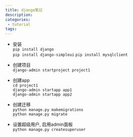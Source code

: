 ```yaml
---
title: django笔记
description:
categories:
 - tutorial
tags:
---
```


- 安装  
  `pip install django`  
  `pip install django-simpleui`
  `pip install mysqlclient`

- 创建项目  
  `django-admin startproject project1`

- 创建app  
  `cd project1`  
  `django-admin startapp app1`  
  `django-admin startapp app2`

- 创建迁移  
  `python manage.py makemigrations`  
  `python manage.py migrate`

- 设置超级用户, 启用admin面板  
  `python manage.py createsuperuser`